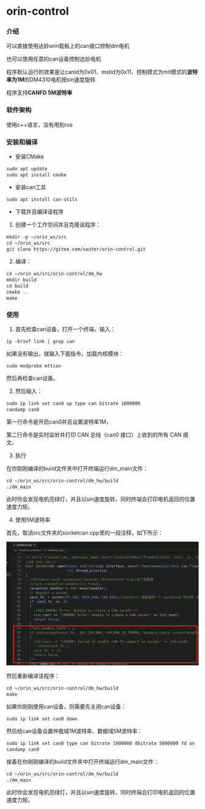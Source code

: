 # orin-control

### 介绍
可以直接使用达妙orin载板上的can接口控制dm电机

也可以使用任意的can设备控制达妙电机

程序默认运行的效果是让canid为0x01、mstid为0x11、控制模式为mit模式的**波特率为1M**的DM4310电机按sin速度旋转

程序支持**CANFD 5M波特率**

### 软件架构
使用c++语言，没有用到ros


### 安装和编译

- 安装CMake
```shell
sudo apt update
sudo apt install cmake
```
- 安装can工具
```shell
sudo apt install can-utils
```
- 下载并且编译该程序
1. 创建一个工作空间并且克隆该程序：
```shell
mkdir -p ~/orin_ws/src
cd ~/orin_ws/src
git clone https://gitee.com/xauter/orin-control.git
```
2. 编译：
```shell
cd ~/orin_ws/src/orin-control/dm_hw
mkdir build
cd build
cmake ..
make
```

### 使用

1. 首先检查can设备，打开一个终端，输入：
```shell
ip -brief link | grep can
```
如果没有输出，就输入下面指令，加载内核模块：
```shell
sudo modprobe mttcan
```
然后再检查can设备。

2. 然后输入：
```shell
sudo ip link set can0 up type can bitrate 1000000
candump can0
```
第一行命令是开启can0并且设置波特率1M，

第二行命令是实时监听并打印 CAN 总线（can0 接口）上收到的所有 CAN 报文。

3. 执行

在你刚刚编译的build文件夹中打开终端运行dm_main文件：
```shell
cd ~/orin_ws/src/orin-control/dm_hw/build
./dm_main
```
此时你会发现电机亮绿灯，并且以sin速度旋转，同时终端会打印电机返回的位置速度力矩。

4. 使用5M波特率

首先，取消src文件夹的socketcan.cpp里的一段注释，如下所示：
 
<img src="./docs/can.png" width="850" height="auto">


然后重新编译该程序：
```shell
cd ~/orin_ws/src/orin-control/dm_hw/build
make
```

如果你刚刚使用can设备，则需要先关闭can设备：

```shell
sudo ip link set can0 down
```

然后给can设备设置仲裁域1M波特率、数据域5M波特率：

```shell
sudo ip link set can0 type can bitrate 1000000 dbitrate 5000000 fd on
candump can0
```

接着在你刚刚编译的build文件夹中打开终端运行dm_main文件：
```shell
cd ~/orin_ws/src/orin-control/dm_hw/build
./dm_main
```
此时你会发现电机亮绿灯，并且以sin速度旋转，同时终端会打印电机返回的位置速度力矩。


